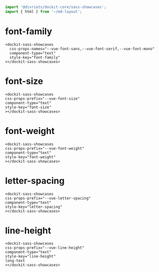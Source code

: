 ```js script
import '@divriots/dockit-core/sass-showcases';
import { html } from '~/md-layout';
```

# font-family

```html:html
<dockit-sass-showcases
  css-props-names="--vue-font-sans,--vue-font-serif,--vue-font-mono"
  component-type="text"
  style-key="font-family"
></dockit-sass-showcases>
```

# font-size

```html:html
<dockit-sass-showcases
css-props-prefix="--vue-font-size"
component-type="text"
style-key="font-size"
></dockit-sass-showcases>
```

# font-weight

```html:html
<dockit-sass-showcases
css-props-prefix="--vue-font-weight"
component-type="text"
style-key="font-weight"
></dockit-sass-showcases>
```

# letter-spacing

```html:html
<dockit-sass-showcases
css-props-prefix="--vue-letter-spacing"
component-type="text"
style-key="letter-spacing"
></dockit-sass-showcases>
```

# line-height

```html:html
<dockit-sass-showcases
css-props-prefix="--vue-line-height"
component-type="text"
style-key="line-height"
long-text
></dockit-sass-showcases>
```
